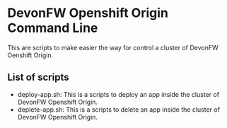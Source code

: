 # DevonFW Openshift Origin Command Line

This are scripts to make easier the way for control a cluster of DevonFW Oenshift Origin.

## List of scripts

- deploy-app.sh: This is a scripts to deploy an app inside the cluster of DevonFW Openshift Origin.
- deplete-app.sh: This is a scripts to delete an app inside the cluster of DevonFW Openshift Origin.